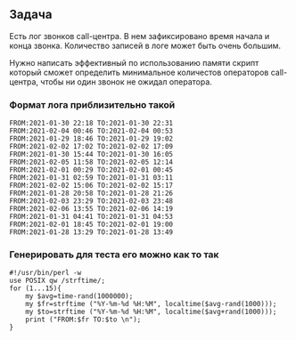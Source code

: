 ## Задача
Есть лог звонков call-центра. В нем зафиксировано время начала и конца звонка.
Количество записей в логе может быть очень большим.


Нужно написать эффективный по использованию памяти скрипт который сможет определить минимальное количестов операторов call-центра, чтобы ни один звонок не ожидал оператора.

### Формат лога приблизительно такой
```
FROM:2021-01-30 22:18 TO:2021-01-30 22:31
FROM:2021-02-04 00:46 TO:2021-02-04 00:53
FROM:2021-01-29 18:46 TO:2021-01-29 19:02
FROM:2021-02-02 17:02 TO:2021-02-02 17:09
FROM:2021-01-30 15:44 TO:2021-01-30 16:05
FROM:2021-02-05 11:58 TO:2021-02-05 12:14
FROM:2021-02-01 00:29 TO:2021-02-01 00:45
FROM:2021-01-31 02:59 TO:2021-01-31 03:11
FROM:2021-02-02 15:06 TO:2021-02-02 15:17
FROM:2021-01-28 20:58 TO:2021-01-28 21:26
FROM:2021-02-03 23:29 TO:2021-02-03 23:48
FROM:2021-02-06 13:55 TO:2021-02-06 14:19
FROM:2021-01-31 04:41 TO:2021-01-31 04:53
FROM:2021-02-01 18:45 TO:2021-02-01 19:00
FROM:2021-01-28 13:29 TO:2021-01-28 13:49
```

### Генерировать для теста его можно как то так
```
#!/usr/bin/perl -w
use POSIX qw /strftime/;
for (1...15){
    my $avg=time-rand(1000000);
    my $fr=strftime ("%Y-%m-%d %H:%M", localtime($avg-rand(1000)));
    my $to=strftime ("%Y-%m-%d %H:%M", localtime($avg+rand(1000)));
    print ("FROM:$fr TO:$to \n");
}
```
